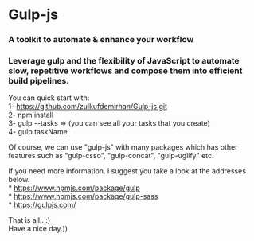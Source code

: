# Gulp-js
### A toolkit to automate &amp; enhance your workflow
### Leverage gulp and the flexibility of JavaScript to automate slow, repetitive workflows and compose them into efficient build pipelines.

 You can quick start with:  
    1- https://github.com/zulkufdemirhan/Gulp-js.git  
    2- npm install  
    3- gulp --tasks  => (you can see all your tasks that you create)  
    4- gulp taskName  
  
 Of course, we can use "gulp-js" with many packages which has other features such as "gulp-csso", "gulp-concat", "gulp-uglify" etc.  
 
 If you need more information. I suggest you take a look at the addresses below.   
    * https://www.npmjs.com/package/gulp  
    * https://www.npmjs.com/package/gulp-sass  
    * https://gulpjs.com/  
  
 
That is all.. :)  
Have a nice day.))
  
